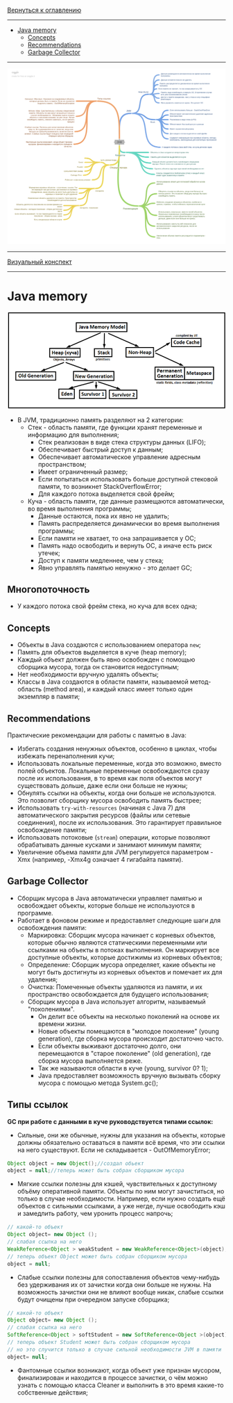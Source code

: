 [Вернуться к оглавлению](https://github.com/engine-it-in/different-level-task/blob/main/README.md)
***

* [Java memory](#java-memory)
    * [Concepts](#concepts)
    * [Recommendations](#recommendations)
    * [Garbage Collector](#garbage-collector)

***
![Описание картинки](JVM.png)
***
[Визуальный конспект](https://coggle.it/diagram/ZuG5bIKz-e0W89nI/t/-/006ca425c8ebcc63022b364133cdb5ad163fdd01dc121fcf002277d7bda4fc50)
***

# Java memory

![Устройство памяти](jvm.png)

* В JVM, традиционно память разделяют на 2 категории:
    * Стек - область памяти, где функции хранят переменные и информацию для выполнения;
        * Cтек реализован в виде стека структуры данных (LIFO);
        * Обеспечивает быстрый доступ к данным;
        * Обеспечивает автоматическое управление адресным пространством;
        * Имеет ограниченный размер;
        * Если попытаться использовать больше доступной стековой памяти, то возникнет StackOverflowError;
        * Для каждого потока выделяется свой фрейм;
    * Куча - область памяти, где данные размещаются автоматически, во время выполнения программы;
        * Данные остаются, пока их явно не удалить;
        * Память распределяется динамически во время выполнения программы;
        * Если памяти не хватает, то она запрашивается у ОС;
        * Память надо освободить и вернуть ОС, а иначе есть риск утечек;
        * Доступ к памяти медленнее, чем у стека;
        * Явно управлять памятью ненужно - это делает GC;

## Многопоточность

* У каждого потока свой фрейм стека, но куча для всех одна;

## Concepts

* Объекты в Java создаются с использованием оператора `new`;
* Память для объектов выделяется в куче (heap memory);
* Каждый объект должен быть явно освобожден с помощью сборщика мусора,
  тогда он становится недоступным;
* Нет необходимости вручную удалять объекты;
* Классы в Java создаются в области памяти, называемой метод-область (method area),
  и каждый класс имеет только один экземпляр в памяти;

## Recommendations

Практические рекомендации для работы с памятью в Java:

* Избегать создания ненужных объектов, особенно в циклах, чтобы избежать
  перенаполнения кучи;
* Использовать локальные переменные, когда это возможно, вместо полей объектов.
  Локальные переменные освобождаются сразу после их использования, в то время как
  поля объектов могут существовать дольше, даже если они больше не нужны;
* Обнулять ссылки на объекты, когда они больше не используются.
  Это позволит сборщику мусора освободить память быстрее;
* Использовать `try-with-resources` (начиная с Java 7) для автоматического
  закрытия ресурсов (файлы или сетевые соединения), после их использования.
  Это гарантирует правильное освобождение памяти;
* Использовать потоковые (`stream`) операции,
  которые позволяют обрабатывать данные кусками и занимают минимум памяти;
* Увеличение объема памяти для JVM регулируется параметром -Xmx
  (например, -Xmx4g означает 4 гигабайта памяти).

## Garbage Collector

* Сборщик мусора в Java автоматически управляет памятью и освобождает объекты,
которые больше не используются в программе.
* Работает в фоновом режиме и предоставляет следующие шаги для освобождения памяти:
  * Маркировка: Сборщик мусора начинает с корневых объектов,
    которые обычно являются статическими переменными или ссылками на объекты
    в потоках выполнения. Он маркирует все доступные объекты, которые достижимы
    из корневых объектов;
  * Определение: Сборщик мусора определяет, какие объекты не могут быть
    достигнуты из корневых объектов и помечает их для удаления;
  * Очистка: Помеченные объекты удаляются из памяти, и их пространство освобождается
    для будущего использования;
  * Сборщик мусора в Java использует алгоритм, называемый "поколениями". 
    * Он делит все объекты на несколько поколений на основе их времени жизни. 
    * Новые объекты помещаются в "молодое поколение" (young generation),
      где сборка мусора происходит достаточно часто. 
    * Если объекты выживают достаточно долго, они перемещаются в "старое
      поколение" (old generation), где сборка мусора выполняется реже. 
    * Так же называются области в куче (young, survivor 0? 1);
    * Java предоставляет возможность вручную вызывать сборку мусора с помощью метода System.gc(); 

## Типы ссылок

**GC при работе с данными в куче руководствуется типами ссылок:**

* Сильные, они же обычные, нужны для указания на объекты, 
которые должны обязательно оставаться в памяти всё время, что эти ссылки на него существуют. 
Если не складывается - OutOfMemoryError;
```java
Object object = new Object();//создал обьект 
object = null;//теперь может быть собран сборщиком мусора
```
* Мягкие ссылки полезны для кэшей, чувствительных к доступному объёму оперативной памяти. 
Объекты по ним могут зачиститься, но только в случае необходимости. 
Например, если нужно создать ещё объектов с сильными ссылками, а уже негде, 
лучше освободить кэш и замедлить работу, чем уронить процесс напрочь;
```java
// какой-то объект
Object object= new Object ();
// слабая ссылка на него
WeakReference<Object > weakStudent = new WeakReference<Object>(object);
// теперь объект Object может быть собран сборщиком мусора
object = null;
```
* Слабые ссылки полезны для сопоставления объектов чему-нибудь без удерживания их от 
зачистки когда они больше не нужны. 
На возможность зачистки они не влияют вообще никак, 
слабые ссылки будут очищены при очередном запуске сборщика;
```java
// какой-то объект
Object object= new Object ();
// слабая ссылка на него
SoftReference<Object > softStudent = new SoftReference<Object >(object)
// теперь объект Student может быть собран сборщиком мусора
// но это случится только в случае сильной необходимости JVM в памяти
object= null;
```
* Фантомные ссылки возникают, когда объект уже признан мусором, 
финализирован и находится в процессе зачистки, 
о чём можно узнать с помощью класса Cleaner 
и выполнить в это время какие-то собственные действия;